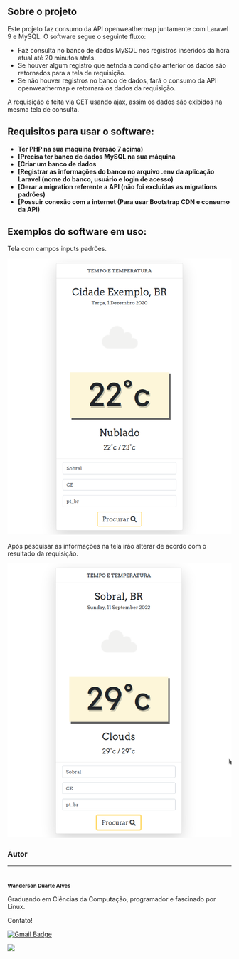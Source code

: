 ## Sobre o projeto

Este projeto faz consumo da API openweathermap juntamente com Laravel 9 e MySQL. O software segue o seguinte fluxo:

- Faz consulta no banco de dados MySQL nos registros inseridos da hora atual até 20 minutos atrás.
- Se houver algum registro que aetnda a condição anterior os dados são retornados para a tela de requisição.
- Se não houver registros no banco de dados, fará o consumo da API openweathermap e retornará os dados da requisição.

A requisição é feita via GET usando ajax, assim os dados são exibidos na mesma tela de consulta.

## Requisitos para usar o software:

- **Ter PHP na sua máquina (versão 7 acima)**
- **[Precisa ter banco de dados MySQL na sua máquina**
- **[Criar um banco de dados**
- **[Registrar as informações do banco no arquivo .env da aplicação Laravel (nome do banco, usuário e login de acesso)**
- **[Gerar a migration referente a API (não foi excluídas as migrations padrões)**
- **[Possuir conexão com a internet (Para usar Bootstrap CDN e consumo da API)**

## Exemplos do software em uso:

Tela com campos inputs padrões.

![Tela padrão](/public/assets/ini.png)

Após pesquisar as informações na tela irão alterar de acordo com o resultado da requisição.

![Retorno](/public/assets/search.png)


### Autor
---

<img style="border-radius: 50%;" src="https://avatars.githubusercontent.com/u/40368246?s=400&u=a7402c2d5af1e41852d39eaf80cb2154223f80db&v=4" width="100px;" alt=""/>
 <br />
 <sub><b>Wanderson Duarte Alves</b></sub>

Graduando em Ciências da Computação, programador e fascinado por Linux.

Contato!

[![Gmail Badge](https://img.shields.io/badge/-wandersondrtlvs.new@gmail.com-c14438?style=flat-square&logo=Gmail&logoColor=white&link=mailto:wandersondrtlvs.new@gmail.com)](mailto:wandersondrtlvs.new@gmail.com)

<a href="https://www.linkedin.com/in/wanderson-duarte-alves-810325177/" target="_blank"><img src="https://img.shields.io/badge/-LinkedIn-%230077B5?style=for-the-badge&logo=linkedin&logoColor=white" target="_blank"></a>
